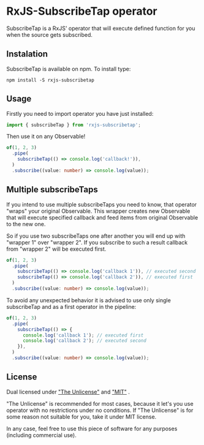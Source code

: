 # RxJS-SubscribeTap operator

SubscribeTap is a RxJS' operator that will execute defined function for you when the source gets subscribed.

## Instalation

SubscribeTap is available on npm. To install type:

```
npm install -S rxjs-subscribetap
```

## Usage

Firstly you need to import operator you have just installed:

```typescript
import { subscribeTap } from 'rxjs-subscribetap';
```

Then use it on any Observable!

```typescript
of(1, 2, 3)
  .pipe(
    subscribeTap(() => console.log('callback!')),
  )
  .subscribe((value: number) => console.log(value));
```

## Multiple subscribeTaps

If you intend to use multiple subscribeTaps you need to know, that operator "wraps" your original Observable. This wrapper creates new Observable that will execute specified callback and feed items from original Observable to the new one.

So if you use two subscribeTaps one after another you will end up with "wrapper 1" over "wrapper 2". If you subscribe to such a result callback from "wrapper 2" will be executed first.

```typescript
of(1, 2, 3)
  .pipe(
    subscribeTap(() => console.log('callback 1')), // executed second
    subscribeTap(() => console.log('callback 2')), // executed first
  )
  .subscribe((value: number) => console.log(value));
```

To avoid any unexpected behavior it is advised to use only single subscribeTap and as a first operator in the pipeline:

```typescript
of(1, 2, 3)
  .pipe(
    subscribeTap(() => {
      console.log('callback 1'); // executed first
      console.log('callback 2'); // executed second
    }), 
  )
  .subscribe((value: number) => console.log(value));
```

## License

Dual licensed under ["The Unlicense"](LICENSE.md) and ["MIT"](LICENSE.MIT.md) .

"The Unlicense" is recommended for most cases, because it let's you use operator with no restrictions under no conditions. If "The Unlicense" is for some reason not suitable for you, take it under MIT license. 

In any case, feel free to use this piece of software for any purposes (including commercial use).
